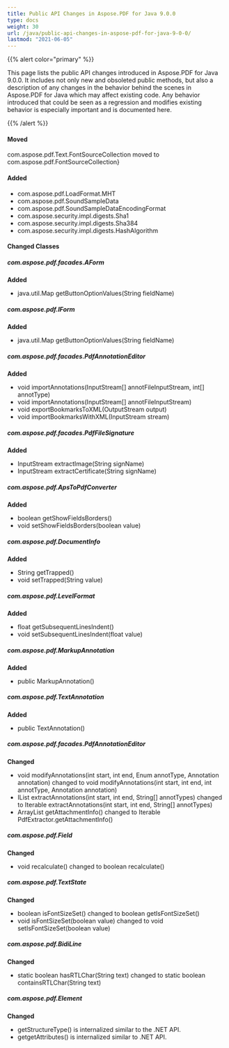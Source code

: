 ```yaml
---
title: Public API Changes in Aspose.PDF for Java 9.0.0
type: docs
weight: 30
url: /java/public-api-changes-in-aspose-pdf-for-java-9-0-0/
lastmod: "2021-06-05"
---
```


{{% alert color="primary" %}}

This page lists the public API changes introduced in Aspose.PDF for Java 9.0.0. It includes not only new and obsoleted public methods, but also a description of any changes in the behavior behind the scenes in Aspose.PDF for Java which may affect existing code. Any behavior introduced that could be seen as a regression and modifies existing behavior is especially important and is documented here.

{{% /alert %}}
#### **Moved**
com.aspose.pdf.Text.FontSourceCollection moved to com.aspose.pdf.FontSourceCollection}
#### **Added**
- com.aspose.pdf.LoadFormat.MHT
- com.aspose.pdf.SoundSampleData
- com.aspose.pdf.SoundSampleDataEncodingFormat 
- com.aspose.security.impl.digests.Sha1
- com.aspose.security.impl.digests.Sha384 
- com.aspose.security.impl.digests.HashAlgorithm
#### **Changed Classes**
##### **com.aspose.pdf.facades.AForm**
**Added**

- java.util.Map getButtonOptionValues(String fieldName)
##### **com.aspose.pdf.IForm**
**Added**

- java.util.Map getButtonOptionValues(String fieldName)
##### **com.aspose.pdf.facades.PdfAnnotationEditor**
**Added**

- void importAnnotations(InputStream[] annotFileInputStream, int[] annotType)
- void importAnnotations(InputStream[] annotFileInputStream)
- void exportBookmarksToXML(OutputStream output)
- void importBookmarksWithXML(InputStream stream)
##### **com.aspose.pdf.facades.PdfFileSignature**
**Added**

- InputStream extractImage(String signName)
- InputStream extractCertificate(String signName)
##### **com.aspose.pdf.ApsToPdfConverter**
**Added**

- boolean getShowFieldsBorders()
- void setShowFieldsBorders(boolean value)
##### **com.aspose.pdf.DocumentInfo**
**Added**

- String getTrapped()
- void setTrapped(String value)
##### **com.aspose.pdf.LevelFormat**
**Added**

- float getSubsequentLinesIndent()
- void setSubsequentLinesIndent(float value)
##### **com.aspose.pdf.MarkupAnnotation**
**Added**

- public MarkupAnnotation()
##### **com.aspose.pdf.TextAnnotation**
**Added**

- public TextAnnotation()
##### **com.aspose.pdf.facades.PdfAnnotationEditor**
**Changed**

- void modifyAnnotations(int start, int end, Enum annotType, Annotation annotation) changed to void modifyAnnotations(int start, int end, int annotType, Annotation annotation)
- IList extractAnnotations(int start, int end, String[] annotTypes) changed to Iterable extractAnnotations(int start, int end, String[] annotTypes)
- ArrayList getAttachmentInfo() changed to Iterable PdfExtractor.getAttachmentInfo()
##### **com.aspose.pdf.Field**
**Changed**

- void recalculate() changed to boolean recalculate()
##### **com.aspose.pdf.TextState**
**Changed**

- boolean isFontSizeSet() changed to boolean getIsFontSizeSet()
- void isFontSizeSet(boolean value) changed to void setIsFontSizeSet(boolean value)
##### **com.aspose.pdf.BidiLine**
**Changed**

- static boolean hasRTLChar(String text) changed to static boolean containsRTLChar(String text)
##### **com.aspose.pdf.Element**
**Changed**

- getStructureType() is internalized similar to the .NET API.
- getgetAttributes() is internalized similar to .NET API.
